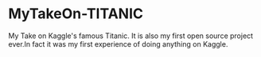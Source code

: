# MyTakeOn-TITANIC
My Take on Kaggle's famous Titanic. 
It is also my first open source project ever.In fact it was my first experience of doing anything on Kaggle. 
